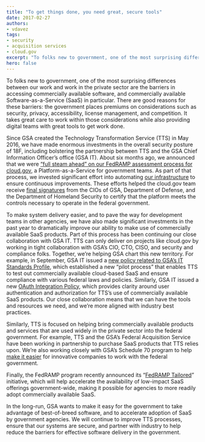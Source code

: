 ```yaml
---
title: "To get things done, you need great, secure tools"
date: 2017-02-27
authors:
- vdavez
tags:
- security
- acquisition services
- cloud.gov
excerpt: "To folks new to government, one of the most surprising differences between our work and work in the private sector are the barriers in accessing commercially available software, and commercially available Software as a Service (SaaS) in particular. There are many good reasons for these barriers but digital teams need great tools to get work done and compliance requires tradeoffs associated with time to initial delivery and accommodation of constraints that are different from the private sector."
hero: false
---
```

To folks new to government, one of the most surprising differences between our work and work in the private sector are the barriers in accessing commercially available software, and commercially available Software-as-a-Service (SaaS) in particular. There are good reasons for these barriers: the government places premiums on considerations such as security, privacy, accessibility, license management, and competition. It takes great care to work within those considerations while also providing digital teams with great tools to get work done.

Since GSA created the Technology Transformation Service (TTS) in May 2016, we have made enormous investments in the overall security posture of 18F, including bolstering the partnership between TTS and the GSA Chief Information Officer’s office (GSA IT). About six months ago, we announced that we were [“full steam ahead” on our FedRAMP assessment process for cloud.gov](https://18f.gsa.gov/2016/07/18/cloud-gov-full-steam-ahead-fedramp-assessment-process/), a Platform-as-a-Service for government teams. As part of that process, we invested significant effort into automating [our infrastructure](https://cloud.gov/docs/ops/configuration-management/) to ensure continuous improvements. These efforts helped the cloud.gov team receive [final signatures](https://18f.gsa.gov/2017/02/02/cloud-gov-is-now-fedramp-authorized/) from the CIOs of GSA, Department of Defense, and the Department of Homeland Security to certify that the platform meets the controls necessary to operate in the federal government.

To make system delivery easier, and to pave the way for development teams in other agencies, we have also made significant investments in the past year to dramatically improve our ability to make use of commercially available SaaS products. Part of this process has been continuing our close collaboration with GSA IT. TTS can only deliver on projects like cloud.gov by working in tight collaboration with GSA’s CIO, CTO, CISO, and security and compliance folks. Together, we’re helping GSA chart this new territory. For example, in September, GSA IT issued a [new policy related to GSA’s IT Standards Profile](https://www.gsa.gov/portal/directive/d0/content/541261), which established a new “pilot process” that enables TTS to test out commercially available cloud-based SaaS and ensure compliance with various federal laws and policies. Similarly, GSA IT issued a new [OAuth Integration Policy](https://www.gsa.gov/portal/directive/d0/content/526805), which provides clarity around user authentication and authorization for TTS’s use of commercially available SaaS products. Our close collaboration means that we can have the tools and resources we need, and we’re more aligned with industry best practices.

Similarly, TTS is focused on helping bring commercially available products and services that are used widely in the private sector into the federal government. For example, TTS and the GSA’s Federal Acquisition Service have been working in partnership to purchase SaaS products that TTS relies upon. We’re also working closely with GSA’s Schedule 70 program to help [make it easier](https://www.gsa.gov/portal/content/122754) for innovative companies to work with the federal government.

Finally, the FedRAMP program recently announced its “[FedRAMP Tailored](https://www.fedramp.gov/launching-a-fedramp-tailored-baseline/)” initiative, which will help accelerate the availability of low-impact SaaS offerings government-wide, making it possible for agencies to more readily adopt commercially available SaaS.

In the long-run, GSA wants to make it easy for the government to take advantage of best-of-breed software, and to accelerate adoption of SaaS by government agencies. We will continue to improve TTS processes, ensure that our systems are secure, and partner with industry to help reduce the barriers for effective software delivery in the government.
